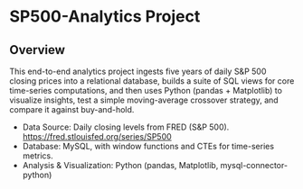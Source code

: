 # SP500-Analytics Project
## Overview
This end-to-end analytics project ingests five years of daily S&P 500 closing prices into a relational database, builds a suite of SQL views for core time-series computations, and then uses Python (pandas + Matplotlib) to visualize insights, test a simple moving-average crossover strategy, and compare it against buy-and-hold.

- Data Source: Daily closing levels from FRED (S&P 500). https://fred.stlouisfed.org/series/SP500
- Database: MySQL, with window functions and CTEs for time-series metrics.
- Analysis & Visualization: Python (pandas, Matplotlib, mysql-connector-python)

